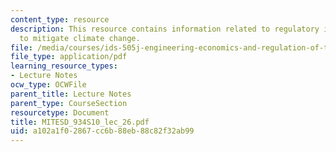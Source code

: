 ```yaml
---
content_type: resource
description: This resource contains information related to regulatory instruments
  to mitigate climate change.
file: /media/courses/ids-505j-engineering-economics-and-regulation-of-the-electric-power-sector-spring-2010/a102a1f02867cc6b88eb88c82f32ab99_MITESD_934S10_lec_26.pdf
file_type: application/pdf
learning_resource_types:
- Lecture Notes
ocw_type: OCWFile
parent_title: Lecture Notes
parent_type: CourseSection
resourcetype: Document
title: MITESD_934S10_lec_26.pdf
uid: a102a1f0-2867-cc6b-88eb-88c82f32ab99
---
```

